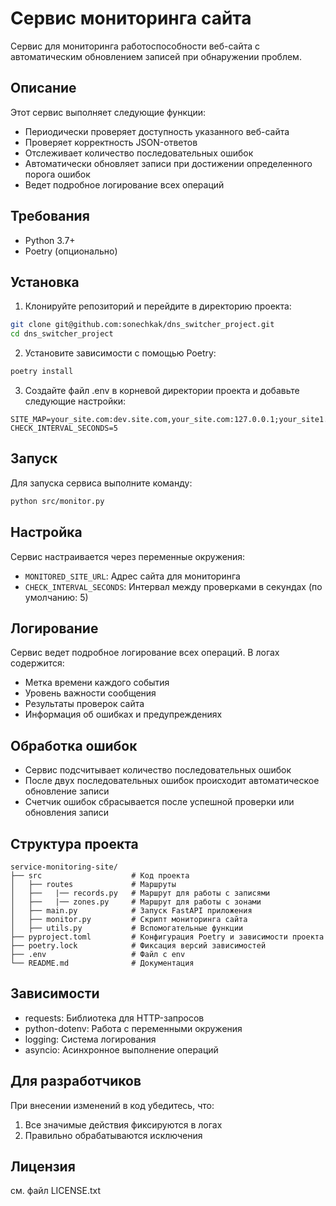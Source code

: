 # Сервис мониторинга сайта

Сервис для мониторинга работоспособности веб-сайта с автоматическим обновлением записей при обнаружении проблем.

## Описание

Этот сервис выполняет следующие функции:
- Периодически проверяет доступность указанного веб-сайта
- Проверяет корректность JSON-ответов
- Отслеживает количество последовательных ошибок
- Автоматически обновляет записи при достижении определенного порога ошибок
- Ведет подробное логирование всех операций

## Требования

- Python 3.7+
- Poetry (опционально)

## Установка

1. Клонируйте репозиторий и перейдите в директорию проекта:
```bash
git clone git@github.com:sonechkak/dns_switcher_project.git
cd dns_switcher_project
```

2. Установите зависимости с помощью Poetry:
```bash
poetry install
```

3. Создайте файл .env в корневой директории проекта и добавьте следующие настройки:
```env
SITE_MAP=your_site.com:dev.site.com,your_site.com:127.0.0.1;your_site1.com:dev.site1.com:127.0.0.1
CHECK_INTERVAL_SECONDS=5
```

## Запуск

Для запуска сервиса выполните команду:
```bash
python src/monitor.py
```

## Настройка

Сервис настраивается через переменные окружения:

- `MONITORED_SITE_URL`: Адрес сайта для мониторинга
- `CHECK_INTERVAL_SECONDS`: Интервал между проверками в секундах (по умолчанию: 5)

## Логирование

Сервис ведет подробное логирование всех операций. В логах содержится:
- Метка времени каждого события
- Уровень важности сообщения
- Результаты проверок сайта
- Информация об ошибках и предупреждениях

## Обработка ошибок

- Сервис подсчитывает количество последовательных ошибок
- После двух последовательных ошибок происходит автоматическое обновление записи
- Счетчик ошибок сбрасывается после успешной проверки или обновления записи

## Структура проекта

```
service-monitoring-site/
├── src                    # Код проекта
│   ├── routes             # Маршруты
│   ├──   |── records.py   # Маршрут для работы с записями
│   ├──   |── zones.py     # Маршрут для работы с зонами
│   ├── main.py            # Запуск FastAPI приложения
│   ├── monitor.py         # Скрипт мониторинга сайта
│   ├── utils.py           # Вспомогательные функции
├── pyproject.toml         # Конфигурация Poetry и зависимости проекта
├── poetry.lock            # Фиксация версий зависимостей
├── .env                   # Файл с env
└── README.md              # Документация
```

## Зависимости

- requests: Библиотека для HTTP-запросов
- python-dotenv: Работа с переменными окружения
- logging: Система логирования
- asyncio: Асинхронное выполнение операций

## Для разработчиков

При внесении изменений в код убедитесь, что:
1. Все значимые действия фиксируются в логах
2. Правильно обрабатываются исключения

## Лицензия
см. файл LICENSE.txt
